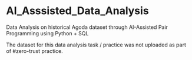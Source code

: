 # AI_Asssisted_Data_Analysis
Data Analysis on historical Agoda dataset through AI-Assisted Pair Programming using Python + SQL

The dataset for this data analysis task / practice was not uploaded as part of #zero-trust practice. 
